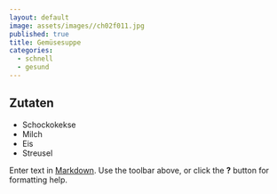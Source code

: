 ```yaml
---
layout: default
image: assets/images//ch02f011.jpg
published: true
title: Gemüsesuppe
categories:
  - schnell
  - gesund
---
```

## Zutaten
- Schockokekse
- Milch
- Eis
- Streusel

Enter text in [Markdown](http://daringfireball.net/projects/markdown/). Use the toolbar above, or click the **?** button for formatting help.



